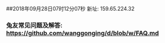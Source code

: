 ##2018年09月28日07时12分07秒 新址: 159.65.224.32
### 兔友常见问题及解答: https://github.com/wanggonging/d/blob/w/FAQ.md
